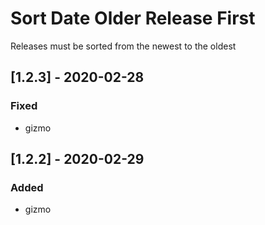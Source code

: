 # Sort Date Older Release First
Releases must be sorted from the newest to the oldest
## [1.2.3] - 2020-02-28
### Fixed
- gizmo
## [1.2.2] - 2020-02-29
### Added
- gizmo
